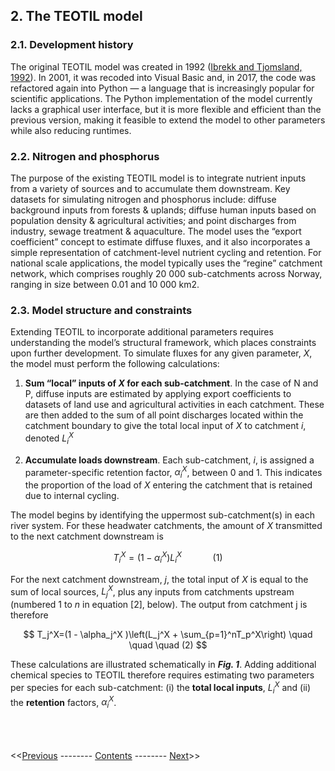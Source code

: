 ## 2. The TEOTIL model

### 2.1. Development history

The original TEOTIL model was created in 1992 ([Ibrekk and Tjomsland, 1992](https://niva.brage.unit.no/niva-xmlui/handle/11250/206972)). In 2001, it was recoded into Visual Basic and, in 2017, the code was refactored again into Python — a language that is increasingly popular for scientific applications. The Python implementation of the model currently lacks a graphical user interface, but it is more flexible and efficient than the previous version, making it feasible to extend the model to other parameters while also reducing runtimes.

### 2.2. Nitrogen and phosphorus

The purpose of the existing TEOTIL model is to integrate nutrient inputs from a variety of sources and to accumulate them downstream. Key datasets for simulating nitrogen and phosphorus include: diffuse background inputs from forests & uplands; diffuse human inputs based on population density & agricultural activities; and point discharges from industry, sewage treatment & aquaculture. The model uses the “export coefficient” concept to estimate diffuse fluxes, and it also incorporates a simple representation of catchment-level nutrient cycling and retention. For national scale applications, the model typically uses the “regine” catchment network, which comprises roughly 20 000 sub-catchments across Norway, ranging in size between 0.01 and 10 000 km2.

### 2.3. Model structure and constraints

Extending TEOTIL to incorporate additional parameters requires understanding the model’s structural framework, which places constraints upon further development. To simulate fluxes for any given parameter, $X$, the model must perform the following calculations: 

 1. **Sum “local” inputs of $X$ for each sub-catchment**. In the case of N and P, diffuse inputs are estimated by applying export coefficients to datasets of land use and agricultural activities in each catchment. These are then added to the sum of all point discharges located within the catchment boundary to give the total local input of $X$ to catchment $i$, denoted $L_i^X$

 2. **Accumulate loads downstream**. Each sub-catchment, $i$, is assigned a parameter-specific retention factor, $\alpha_i^X$, between 0 and 1. This indicates the proportion of the load of $X$ entering the catchment that is retained due to internal cycling. 

The model begins by identifying the uppermost sub-catchment(s) in each river system. For these headwater catchments, the amount of $X$ transmitted to the next catchment downstream is

$$
T_i^X=(1 - \alpha_i^X ) L_i^X \quad \quad \quad (1)
$$

For the next catchment downstream, $j$, the total input of $X$ is equal to the sum of local sources, $L_j^X$, plus any inputs from catchments upstream (numbered 1 to $n$ in equation [2], below). The output from catchment j is therefore

$$
T_j^X=(1 - \alpha_j^X )\left(L_j^X + \sum_{p=1}^nT_p^X\right) \quad \quad \quad (2)
$$

These calculations are illustrated schematically in ***Fig. 1***. Adding additional chemical species to TEOTIL therefore requires estimating two parameters per species for each sub-catchment: (i) the **total local inputs**, $L_i^X$ and (ii) the **retention** factors, $\alpha_i^X$.

\
\
\
<<[Previous](01_metal_behaviour.html) -------- [Contents](00_intro_and_toc.html) -------- [Next]()>>